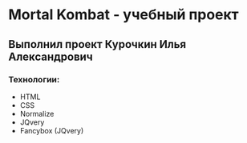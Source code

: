 # Mortal Kombat - учебный проект
## Выполнил проект Курочкин Илья Александрович
### Технологии:
- HTML
- CSS
- Normalize
- JQvery
- Fancybox (JQvery)
